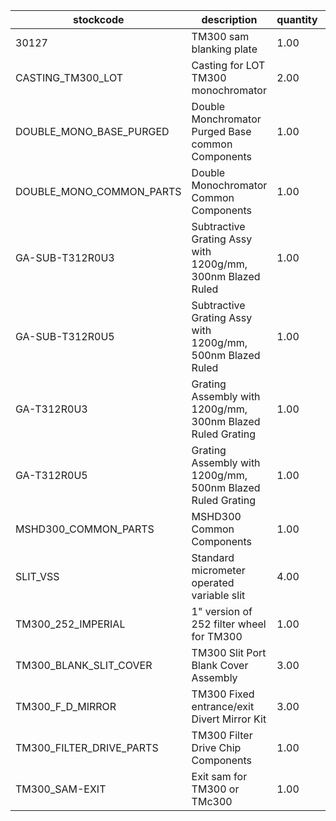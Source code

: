 |stockcode|description|quantity|location|
|---------|-----------|--------|--------|
|30127|TM300 sam blanking plate|1.00||
|CASTING_TM300_LOT|Casting for LOT TM300 monochromator|2.00||
|DOUBLE_MONO_BASE_PURGED|Double Monchromator Purged Base common Components|1.00||
|DOUBLE_MONO_COMMON_PARTS|Double Monochromator Common Components|1.00||
|GA-SUB-T312R0U3|Subtractive Grating Assy with 1200g/mm, 300nm Blazed Ruled|1.00||
|GA-SUB-T312R0U5|Subtractive Grating Assy with 1200g/mm, 500nm Blazed Ruled|1.00||
|GA-T312R0U3|Grating Assembly with 1200g/mm, 300nm Blazed Ruled Grating|1.00||
|GA-T312R0U5|Grating Assembly with 1200g/mm, 500nm Blazed Ruled Grating|1.00||
|MSHD300_COMMON_PARTS|MSHD300 Common Components|1.00||
|SLIT_VSS|Standard micrometer operated variable slit|4.00||
|TM300_252_IMPERIAL|1" version of 252 filter wheel for TM300|1.00||
|TM300_BLANK_SLIT_COVER|TM300 Slit Port Blank Cover Assembly|3.00||
|TM300_F_D_MIRROR|TM300 Fixed entrance/exit Divert Mirror Kit|3.00||
|TM300_FILTER_DRIVE_PARTS|TM300 Filter Drive Chip Components|1.00||
|TM300_SAM-EXIT|Exit sam for TM300 or TMc300|1.00||

